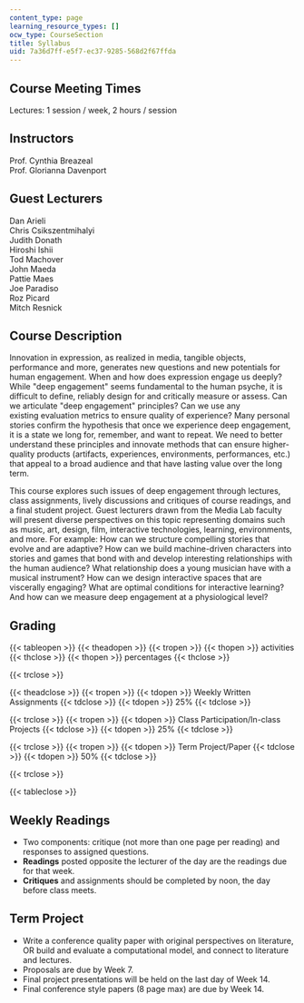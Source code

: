 ```yaml
---
content_type: page
learning_resource_types: []
ocw_type: CourseSection
title: Syllabus
uid: 7a36d7ff-e5f7-ec37-9285-568d2f67ffda
---
```


Course Meeting Times
--------------------

Lectures: 1 session / week, 2 hours / session

Instructors
-----------

Prof. Cynthia Breazeal  
Prof. Glorianna Davenport

Guest Lecturers
---------------

Dan Arieli  
Chris Csikszentmihalyi  
Judith Donath  
Hiroshi Ishii  
Tod Machover  
John Maeda  
Pattie Maes  
Joe Paradiso  
Roz Picard  
Mitch Resnick

Course Description
------------------

Innovation in expression, as realized in media, tangible objects, performance and more, generates new questions and new potentials for human engagement. When and how does expression engage us deeply? While "deep engagement" seems fundamental to the human psyche, it is difficult to define, reliably design for and critically measure or assess. Can we articulate "deep engagement" principles? Can we use any existing evaluation metrics to ensure quality of experience? Many personal stories confirm the hypothesis that once we experience deep engagement, it is a state we long for, remember, and want to repeat. We need to better understand these principles and innovate methods that can ensure higher-quality products (artifacts, experiences, environments, performances, etc.) that appeal to a broad audience and that have lasting value over the long term.

This course explores such issues of deep engagement through lectures, class assignments, lively discussions and critiques of course readings, and a final student project. Guest lecturers drawn from the Media Lab faculty will present diverse perspectives on this topic representing domains such as music, art, design, film, interactive technologies, learning, environments, and more. For example: How can we structure compelling stories that evolve and are adaptive? How can we build machine-driven characters into stories and games that bond with and develop interesting relationships with the human audience? What relationship does a young musician have with a musical instrument? How can we design interactive spaces that are viscerally engaging? What are optimal conditions for interactive learning? And how can we measure deep engagement at a physiological level?

Grading
-------

{{< tableopen >}}
{{< theadopen >}}
{{< tropen >}}
{{< thopen >}}
activities
{{< thclose >}}
{{< thopen >}}
percentages
{{< thclose >}}

{{< trclose >}}

{{< theadclose >}}
{{< tropen >}}
{{< tdopen >}}
Weekly Written Assignments
{{< tdclose >}}
{{< tdopen >}}
25%
{{< tdclose >}}

{{< trclose >}}
{{< tropen >}}
{{< tdopen >}}
Class Participation/In-class Projects
{{< tdclose >}}
{{< tdopen >}}
25%
{{< tdclose >}}

{{< trclose >}}
{{< tropen >}}
{{< tdopen >}}
Term Project/Paper
{{< tdclose >}}
{{< tdopen >}}
50%
{{< tdclose >}}

{{< trclose >}}

{{< tableclose >}}

Weekly Readings
---------------

*   Two components: critique (not more than one page per reading) and responses to assigned questions.
*   **Readings** posted opposite the lecturer of the day are the readings due for that week.
*   **Critiques** and assignments should be completed by noon, the day before class meets.

Term Project
------------

*   Write a conference quality paper with original perspectives on literature, OR build and evaluate a computational model, and connect to literature and lectures.
*   Proposals are due by Week 7.
*   Final project presentations will be held on the last day of Week 14.
*   Final conference style papers (8 page max) are due by Week 14.